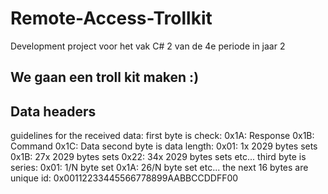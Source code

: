# Remote-Access-Trollkit
Development project voor het vak C# 2 van de 4e periode in jaar 2

## We gaan een troll kit maken :)


## Data headers
guidelines for the received data:
first byte is check:
											0x1A: Response
											0x1B: Command
											0x1C: Data
second byte is data length:
											0x01: 1x 2029 bytes sets
											0x1B: 27x 2029 bytes sets
											0x22: 34x 2029 bytes sets etc...
third byte is series:
											0x01: 1/N byte set
											0x1A: 26/N byte set etc...
the next 16 bytes are unique id:
											0x00112233445566778899AABBCCDDFF00